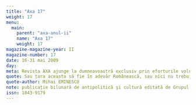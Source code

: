 ```yaml
---
title: "Axa 17"
weight: 17
menu:
  main:
    parent: "axa-anul-ii"
    name: "Axa 17"
    weight: 17
magazine-magazine-year: II
magazine-number: 17
date: 16-31 mai 2009
day:
meta: Revista AXA ajunge la dumneavoastră exclusiv prin eforturile voluntare ale editorilor săi. Dacă publicația noastră v-a trezit interesul, puteți aduce o contribuție minimă la susținerea ei prin încheierea unui abonament.
quote: Sau țara aceasta să fie în adevăr Românească, sau nici nu trebuie să fie.
quote-author: Mihai EMINESCU
note: publicație bilunară de antipolitică şi cultură editată de Grupul de Acțiune Națională
issn: 1843-9179
---
```

